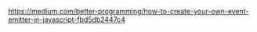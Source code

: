 https://medium.com/better-programming/how-to-create-your-own-event-emitter-in-javascript-fbd5db2447c4